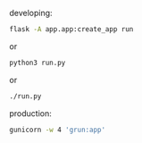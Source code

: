 

developing:
```bash
flask -A app.app:create_app run
```
or 
```bash
python3 run.py
```
or
```bash
./run.py
```
production:
```bash
gunicorn -w 4 'grun:app'
```
